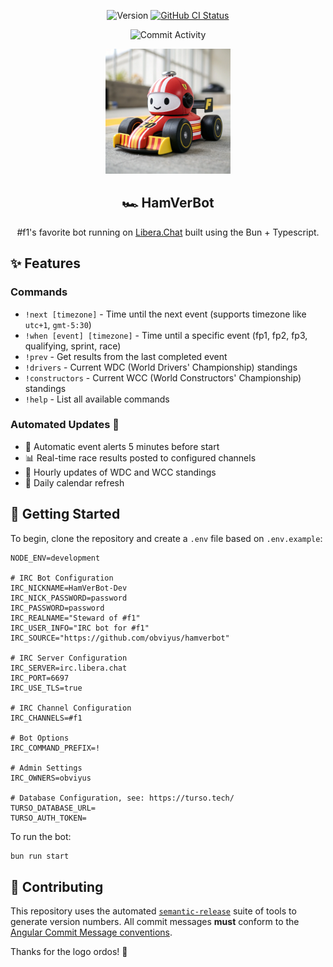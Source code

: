 <p align="center">
    <img src="https://img.shields.io/github/v/release/obviyus/HamVerBot" alt="Version">
  <a href="https://github.com/obviyus/HamVerBot/actions/workflows/build.yml"><img alt="GitHub CI Status" src="https://github.com/obviyus/HamVerBot/actions/workflows/build.yml/badge.svg"></a>
</p>

<p align="center">
    <img src="https://img.shields.io/github/commit-activity/m/obviyus/HamVerBot" alt="Commit Activity">
</p>

<p align="center"><img src="assets/logo.png" width="200px"/></p>

<h2 align="center">🏎️ HamVerBot</h2>

<p align="center">#f1's favorite bot running on <a href="https://libera.chat">Libera.Chat</a> built using the Bun + Typescript.</p>

## ✨ Features

### Commands

- `!next [timezone]` - Time until the next event (supports timezone like `utc+1`, `gmt-5:30`)
- `!when [event] [timezone]` - Time until a specific event (fp1, fp2, fp3, qualifying, sprint, race)
- `!prev` - Get results from the last completed event
- `!drivers` - Current WDC (World Drivers' Championship) standings
- `!constructors` - Current WCC (World Constructors' Championship) standings
- `!help` - List all available commands

### Automated Updates 🤖

- 🏁 Automatic event alerts 5 minutes before start
- 📊 Real-time race results posted to configured channels
- 🔄 Hourly updates of WDC and WCC standings
- 📅 Daily calendar refresh

## 🚀 Getting Started

To begin, clone the repository and create a `.env` file based on `.env.example`:

```env
NODE_ENV=development

# IRC Bot Configuration
IRC_NICKNAME=HamVerBot-Dev
IRC_NICK_PASSWORD=password
IRC_PASSWORD=password
IRC_REALNAME="Steward of #f1"
IRC_USER_INFO="IRC bot for #f1"
IRC_SOURCE="https://github.com/obviyus/hamverbot"

# IRC Server Configuration
IRC_SERVER=irc.libera.chat
IRC_PORT=6697
IRC_USE_TLS=true

# IRC Channel Configuration
IRC_CHANNELS=#f1

# Bot Options
IRC_COMMAND_PREFIX=!

# Admin Settings
IRC_OWNERS=obviyus

# Database Configuration, see: https://turso.tech/
TURSO_DATABASE_URL=
TURSO_AUTH_TOKEN=
```

To run the bot:

```bash
bun run start
```

## 🤝 Contributing

This repository uses the automated [`semantic-release`](https://github.com/semantic-release/semantic-release) suite of tools to generate version numbers. All commit messages **must** conform to the [Angular Commit Message conventions](https://github.com/angular/angular/blob/master/CONTRIBUTING.md#-commit-message-format).

Thanks for the logo ordos! 🎨
